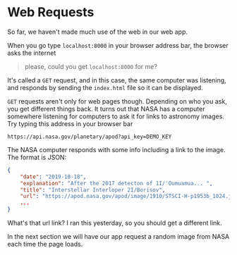 # Web Requests

So far, we haven't made much use of the web in our web app.

When you go type `localhost:8000` in your browser address bar, the browser asks the internet

> please, could you get `localhost:8000` for me?

It's called a `GET` request, and in this case, the same computer was listening, and responds by sending the `index.html` file so it can be displayed.

`GET` requests aren't only for web pages though. Depending on who you ask, you get different things back. It turns out that NASA has a computer somewhere listening for computers to ask it for links to astronomy images. Try typing this address in your browser bar

```
https://api.nasa.gov/planetary/apod?api_key=DEMO_KEY
```

The NASA computer responds with some info including a link to the image. The format is JSON:

```json
{
	"date": "2019-10-18",
	"explanation": "After the 2017 detecton of 1I/'Oumuamua... ",
	"title": "Interstellar Interloper 2I/Borisov",
	"url": "https://apod.nasa.gov/apod/image/1910/STSCI-H-p1953b_1024.jpg",
	...
}
```

What's that url link? I ran this yesterday, so you should get a different link.

In the next section we will have our app request a random image from NASA each time the page loads.
